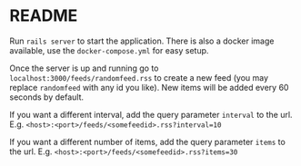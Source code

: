 # README

Run `rails server` to start the application. There is also a docker image available, use the `docker-compose.yml` for easy setup. 

Once the server is up and running go to `localhost:3000/feeds/randomfeed.rss` to create a new feed (you may replace `randomfeed` with any id you like). New items will be added every 60 seconds by default. 

If you want a different interval, add the query parameter `interval` to the url. E.g. `<host>:<port>/feeds/<somefeedid>.rss?interval=10` 

If you want a different number of items, add the query parameter `items` to the url. E.g. `<host>:<port>/feeds/<somefeedid>.rss?items=30` 
